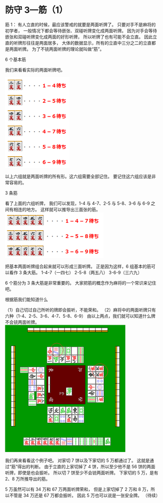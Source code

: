 # 防守 3—筋（1）

筋 1：  有人立直的时候，最应该警戒的就要是两面听牌了。  只要对手不是麻将的初学者， 一般情况下都会等待嵌张、双碰听牌变化成两面听牌。  因为对手会等待嵌张和双碰听牌变化成两面的好形听牌， 所以听牌了也有可能不会立直。  因此立直的听牌形往往是两面居多， 大体的数据显示，所有的立直中三分之二的立直都是两面听牌。  为了不铳两面听牌的理论就叫做“筋”。

6 个基本筋

 我们来看看实际的两面听牌吧。

![image](./output/image_page194_6.png)

 以上六组就是两面听牌的所有形。这六组需要全部记住。 要记住这六组应该是非常容易的。

3 条筋

  看了上面的六组听牌， 我们可以发现，1-4 与 4-7、2-5 与 5-8、3-6 与 6-9 之间有相连的地方。 这样就可以推导出三面张的筋。
![image](./output/image_page194_7.png)

 把基本两面听牌组合起来就可以形成三面听牌。 正是因为这样，6 组基本的筋可以看作 3 条大筋。  1-4-7（一四七） 2-5-8（两五八） 3-6-9（三六九）

6 个筋分为 3 条大筋是非常重要的。 大家把筋的概念作为麻将的一个常识来记住吧。

根据筋我们能知道什么

  （1）自己切过自己所听的牌即会振听，不能荣和。 （2）麻将中的两面听牌只有六种（1-4、2-5、3-6、4-7、5-8、6-9）  由以上两点，我们就可以知道什么牌不会铳两面听牌。
![image](./output/image_page195_5.png)

 我们再来看看这个例子吧。  对家切 7 饼以及下家切的 5 万都通过了。 这就是通过“筋”得出的判断。  由于立直的上家切掉了 4 饼，所以至少他不是 56 饼的两面听牌，即使是也会振听。 所以切 7 饼至少不会铳两面听牌。  下家切的 5 万，是有 2、8 万所推导出的筋。

5 万虽然可以有 34 万和 67 万两面听牌荣和， 但是上家切掉了 2 万和 8 万，所以不管是 34 万还是 67 万都会振听。 因此 5 万也可以说是一张安全牌。   （待续）